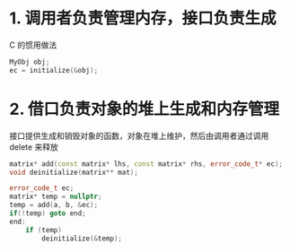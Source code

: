 # 1. 调用者负责管理内存，接口负责生成
C 的惯用做法
```c++
MyObj obj;
ec = initialize(&obj);
```

# 2. 借口负责对象的堆上生成和内存管理
接口提供生成和销毁对象的函数，对象在堆上维护，然后由调用者通过调用 delete 来释放
```c++
matrix* add(const matrix* lhs, const matrix* rhs, error_code_t* ec);
void deinitialize(matrix** mat);

error_code_t ec;
matrix* temp = nullptr;
temp = add(a, b, &ec);
if(!temp) goto end;
end:
    if (temp)
        deinitialize(&temp);
```



